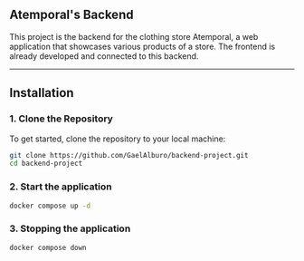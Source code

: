 ## **Atemporal's Backend**

This project is the backend for the clothing store Atemporal, a web application that showcases various products of a store. The frontend is already developed and connected to this backend.

---

## **Installation**

### **1. Clone the Repository**
To get started, clone the repository to your local machine:
```bash
git clone https://github.com/GaelAlburo/backend-project.git
cd backend-project
```

### **2. Start the application**
```bash
docker compose up -d
```

### **3. Stopping the application**
```bash
docker compose down
```
